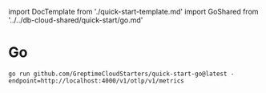 
import DocTemplate from './quick-start-template.md'
import GoShared from '../../db-cloud-shared/quick-start/go.md'



# Go

<DocTemplate>
  <GoShared></GoShared>

  ```shell
  go run github.com/GreptimeCloudStarters/quick-start-go@latest -endpoint=http://localhost:4000/v1/otlp/v1/metrics
  ```
</DocTemplate>

